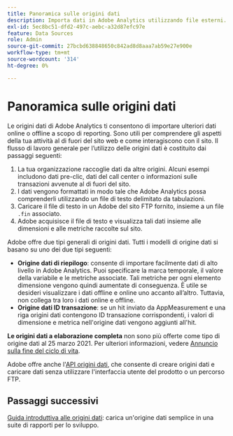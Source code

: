```yaml
---
title: Panoramica sulle origini dati
description: Importa dati in Adobe Analytics utilizzando file esterni.
exl-id: 5ec8bc51-dfd2-497c-aebc-a32d87efc97e
feature: Data Sources
role: Admin
source-git-commit: 27bcbd638848650c842ad8d8aaa7ab59e27e900e
workflow-type: tm+mt
source-wordcount: '314'
ht-degree: 0%

---
```


# Panoramica sulle origini dati

Le origini dati di Adobe Analytics ti consentono di importare ulteriori dati online o offline a scopo di reporting. Sono utili per comprendere gli aspetti della tua attività al di fuori del sito web e come interagiscono con il sito. Il flusso di lavoro generale per l’utilizzo delle origini dati è costituito dai passaggi seguenti:

1. La tua organizzazione raccoglie dati da altre origini. Alcuni esempi includono dati pre-clic, dati del call center o informazioni sulle transazioni avvenute al di fuori del sito.
1. I dati vengono formattati in modo tale che Adobe Analytics possa comprenderli utilizzando un file di testo delimitato da tabulazioni.
1. Caricare il file di testo in un Adobe del sito FTP fornito, insieme a un file `.fin` associato.
1. Adobe acquisisce il file di testo e visualizza tali dati insieme alle dimensioni e alle metriche raccolte sul sito.

Adobe offre due tipi generali di origini dati. Tutti i modelli di origine dati si basano su uno dei due tipi seguenti:

* **Origine dati di riepilogo**: consente di importare facilmente dati di alto livello in Adobe Analytics. Puoi specificare la marca temporale, il valore della variabile e le metriche associate. Tali metriche per ogni elemento dimensione vengono quindi aumentate di conseguenza. È utile se desideri visualizzare i dati offline e online uno accanto all’altro. Tuttavia, non collega tra loro i dati online e offline.
* **Origine dati ID transazione**: se un hit inviato da AppMeasurement e una riga origini dati contengono ID transazione corrispondenti, i valori di dimensione e metrica nell&#39;origine dati vengono aggiunti all&#39;hit.

**Le origini dati a elaborazione completa** non sono più offerte come tipo di origine dati al 25 marzo 2021. Per ulteriori informazioni, vedere [Annuncio sulla fine del ciclo di vita](full-processing-eol.md).

Adobe offre anche l&#39;[API origini dati](https://developer.adobe.com/analytics-apis/docs/1.4/guides/data-sources/), che consente di creare origini dati e caricare dati senza utilizzare l&#39;interfaccia utente del prodotto o un percorso FTP.

## Passaggi successivi

[Guida introduttiva alle origini dati](getting-started.md): carica un&#39;origine dati semplice in una suite di rapporti per lo sviluppo.
